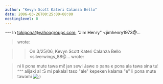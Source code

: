 ```yaml
---
author: "Kevyn Scott Kateri Calanza Bello"
date: 2006-03-26T00:25:00+00:00
nestinglevel: 0
---
```

\---
 In [tokipona@yahoogroups.com](mailto://tokipona@yahoogroups.com), "Jim Henry" <jimhenry1973@...
> wrote:

>> On 3/25/06, Kevyn Scott Kateri Calanza Bello <silverwings\_88@...
> wrote:

> 
> ni li pona mute tawa mi! jan sewi Jawe o pana e pona ala tawa sina tu!
> ^^^
> alijaki a! :S mi pakala! taso "ale" kepeken kalama "e" li pona mute tawami ![;)](images/smilies/icon_e_wink.gif "Wink")
